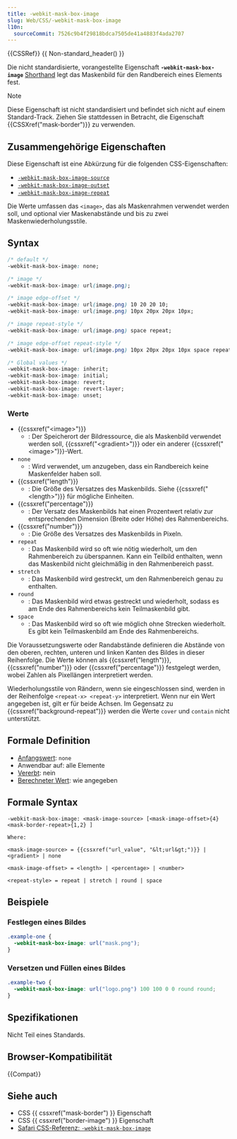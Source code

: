 ```yaml
---
title: -webkit-mask-box-image
slug: Web/CSS/-webkit-mask-box-image
l10n:
  sourceCommit: 7526c9b4f29818bdca7505de41a4883f4ada2707
---
```


{{CSSRef}} {{ Non-standard_header() }}

Die nicht standardisierte, vorangestellte Eigenschaft **`-webkit-mask-box-image`** [Shorthand](/de/docs/Web/CSS/CSS_cascade/Shorthand_properties) legt das Maskenbild für den Randbereich eines Elements fest.

> [!NOTE]
> Diese Eigenschaft ist nicht standardisiert und befindet sich nicht auf einem Standard-Track. Ziehen Sie stattdessen in Betracht, die Eigenschaft {{CSSXref("mask-border")}} zu verwenden.

## Zusammengehörige Eigenschaften

Diese Eigenschaft ist eine Abkürzung für die folgenden CSS-Eigenschaften:

- [`-webkit-mask-box-image-source`](/de/docs/Web/CSS/mask-border-source)
- [`-webkit-mask-box-image-outset`](/de/docs/Web/CSS/mask-border-outset)
- [`-webkit-mask-box-image-repeat`](/de/docs/Web/CSS/mask-border-repeat)

Die Werte umfassen das `<image>`, das als Maskenrahmen verwendet werden soll, und optional vier Maskenabstände und bis zu zwei Maskenwiederholungsstile.

## Syntax

```css
/* default */
-webkit-mask-box-image: none;

/* image */
-webkit-mask-box-image: url(image.png);

/* image edge-offset */
-webkit-mask-box-image: url(image.png) 10 20 20 10;
-webkit-mask-box-image: url(image.png) 10px 20px 20px 10px;

/* image repeat-style */
-webkit-mask-box-image: url(image.png) space repeat;

/* image edge-offset repeat-style */
-webkit-mask-box-image: url(image.png) 10px 20px 20px 10px space repeat;

/* Global values */
-webkit-mask-box-image: inherit;
-webkit-mask-box-image: initial;
-webkit-mask-box-image: revert;
-webkit-mask-box-image: revert-layer;
-webkit-mask-box-image: unset;
```

### Werte

- {{cssxref("&lt;image&gt;")}}
  - : Der Speicherort der Bildressource, die als Maskenbild verwendet werden soll, {{cssxref("&lt;gradient&gt;")}} oder ein anderer {{cssxref("&lt;image&gt;")}}-Wert.
- `none`
  - : Wird verwendet, um anzugeben, dass ein Randbereich keine Maskenfelder haben soll.
- {{cssxref("length")}}
  - : Die Größe des Versatzes des Maskenbilds. Siehe {{cssxref("&lt;length&gt;")}} für mögliche Einheiten.
- {{cssxref("percentage")}}
  - : Der Versatz des Maskenbilds hat einen Prozentwert relativ zur entsprechenden Dimension (Breite oder Höhe) des Rahmenbereichs.
- {{cssxref("number")}}
  - : Die Größe des Versatzes des Maskenbilds in Pixeln.
- `repeat`
  - : Das Maskenbild wird so oft wie nötig wiederholt, um den Rahmenbereich zu überspannen. Kann ein Teilbild enthalten, wenn das Maskenbild nicht gleichmäßig in den Rahmenbereich passt.
- `stretch`
  - : Das Maskenbild wird gestreckt, um den Rahmenbereich genau zu enthalten.
- `round`
  - : Das Maskenbild wird etwas gestreckt und wiederholt, sodass es am Ende des Rahmenbereichs kein Teilmaskenbild gibt.
- `space`
  - : Das Maskenbild wird so oft wie möglich ohne Strecken wiederholt. Es gibt kein Teilmaskenbild am Ende des Rahmenbereichs.

Die Voraussetzungswerte oder Randabstände definieren die Abstände von den oberen, rechten, unteren und linken Kanten des Bildes in dieser Reihenfolge. Die Werte können als {{cssxref("length")}}, {{cssxref("number")}} oder {{cssxref("percentage")}} festgelegt werden, wobei Zahlen als Pixellängen interpretiert werden.

Wiederholungsstile von Rändern, wenn sie eingeschlossen sind, werden in der Reihenfolge `<repeat-x> <repeat-y>` interpretiert. Wenn nur ein Wert angegeben ist, gilt er für beide Achsen. Im Gegensatz zu {{cssxref("background-repeat")}} werden die Werte `cover` und `contain` nicht unterstützt.

## Formale Definition

- [Anfangswert](/de/docs/Web/CSS/CSS_cascade/initial_value): `none`
- Anwendbar auf: alle Elemente
- [Vererbt](/de/docs/Web/CSS/CSS_cascade/Inheritance): nein
- [Berechneter Wert](/de/docs/Web/CSS/CSS_cascade/computed_value): wie angegeben

## Formale Syntax

```plain
-webkit-mask-box-image: <mask-image-source> [<mask-image-offset>{4} <mask-border-repeat>{1,2} ]

Where:

<mask-image-source> = {{cssxref("url_value", "&lt;url&gt;")}} | <gradient> | none

<mask-image-offset> = <length> | <percentage> | <number>

<repeat-style> = repeat | stretch | round | space
```

## Beispiele

### Festlegen eines Bildes

```css
.example-one {
  -webkit-mask-box-image: url("mask.png");
}
```

### Versetzen und Füllen eines Bildes

```css
.example-two {
  -webkit-mask-box-image: url("logo.png") 100 100 0 0 round round;
}
```

## Spezifikationen

Nicht Teil eines Standards.

## Browser-Kompatibilität

{{Compat}}

## Siehe auch

- CSS {{ cssxref("mask-border") }} Eigenschaft
- CSS {{ cssxref("border-image") }} Eigenschaft
- [Safari CSS-Referenz: `-webkit-mask-box-image`](https://developer.apple.com/library/archive/documentation/AppleApplications/Reference/SafariCSSRef/Articles/StandardCSSProperties.html#//apple_ref/doc/uid/TP30001266-SW14)

